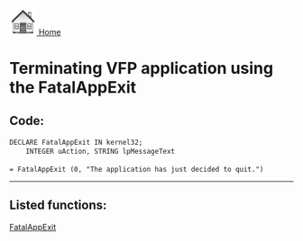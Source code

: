 [<img src="../images/home.png"> Home ](https://github.com/VFPX/Win32API)  

# Terminating VFP application using the FatalAppExit

## Code:
```foxpro  
DECLARE FatalAppExit IN kernel32;
	INTEGER uAction, STRING lpMessageText

= FatalAppExit (0, "The application has just decided to quit.")  
```  
***  


## Listed functions:
[FatalAppExit](../libraries/kernel32/FatalAppExit.md)  
